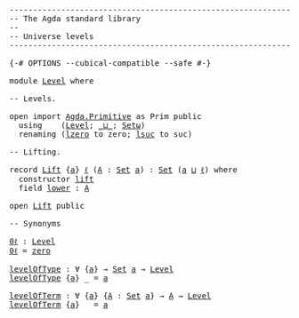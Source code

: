 <pre class="Agda"><a id="1" class="Comment">------------------------------------------------------------------------</a>
<a id="74" class="Comment">-- The Agda standard library</a>
<a id="103" class="Comment">--</a>
<a id="106" class="Comment">-- Universe levels</a>
<a id="125" class="Comment">------------------------------------------------------------------------</a>

<a id="199" class="Symbol">{-#</a> <a id="203" class="Keyword">OPTIONS</a> <a id="211" class="Pragma">--cubical-compatible</a> <a id="232" class="Pragma">--safe</a> <a id="239" class="Symbol">#-}</a>

<a id="244" class="Keyword">module</a> <a id="251" href="Level.html" class="Module">Level</a> <a id="257" class="Keyword">where</a>

<a id="264" class="Comment">-- Levels.</a>

<a id="276" class="Keyword">open</a> <a id="281" class="Keyword">import</a> <a id="288" href="Agda.Primitive.html" class="Module">Agda.Primitive</a> <a id="303" class="Symbol">as</a> <a id="306" class="Module">Prim</a> <a id="311" class="Keyword">public</a>
  <a id="320" class="Keyword">using</a>    <a id="329" class="Symbol">(</a><a id="330" href="Agda.Primitive.html#742" class="Postulate">Level</a><a id="335" class="Symbol">;</a> <a id="337" href="Agda.Primitive.html#961" class="Primitive Operator">_⊔_</a><a id="340" class="Symbol">;</a> <a id="342" href="Agda.Primitive.html#512" class="Primitive">Setω</a><a id="346" class="Symbol">)</a>
  <a id="350" class="Keyword">renaming</a> <a id="359" class="Symbol">(</a><a id="360" href="Agda.Primitive.html#915" class="Primitive">lzero</a> <a id="366" class="Symbol">to</a> <a id="369" class="Primitive">zero</a><a id="373" class="Symbol">;</a> <a id="375" href="Agda.Primitive.html#931" class="Primitive">lsuc</a> <a id="380" class="Symbol">to</a> <a id="383" class="Primitive">suc</a><a id="386" class="Symbol">)</a>

<a id="389" class="Comment">-- Lifting.</a>

<a id="402" class="Keyword">record</a> <a id="Lift"></a><a id="409" href="Level.html#409" class="Record">Lift</a> <a id="414" class="Symbol">{</a><a id="415" href="Level.html#415" class="Bound">a</a><a id="416" class="Symbol">}</a> <a id="418" href="Level.html#418" class="Bound">ℓ</a> <a id="420" class="Symbol">(</a><a id="421" href="Level.html#421" class="Bound">A</a> <a id="423" class="Symbol">:</a> <a id="425" href="Agda.Primitive.html#388" class="Primitive">Set</a> <a id="429" href="Level.html#415" class="Bound">a</a><a id="430" class="Symbol">)</a> <a id="432" class="Symbol">:</a> <a id="434" href="Agda.Primitive.html#388" class="Primitive">Set</a> <a id="438" class="Symbol">(</a><a id="439" href="Level.html#415" class="Bound">a</a> <a id="441" href="Agda.Primitive.html#961" class="Primitive Operator">⊔</a> <a id="443" href="Level.html#418" class="Bound">ℓ</a><a id="444" class="Symbol">)</a> <a id="446" class="Keyword">where</a>
  <a id="454" class="Keyword">constructor</a> <a id="lift"></a><a id="466" href="Level.html#466" class="InductiveConstructor">lift</a>
  <a id="473" class="Keyword">field</a> <a id="Lift.lower"></a><a id="479" href="Level.html#479" class="Field">lower</a> <a id="485" class="Symbol">:</a> <a id="487" href="Level.html#421" class="Bound">A</a>

<a id="490" class="Keyword">open</a> <a id="495" href="Level.html#409" class="Module">Lift</a> <a id="500" class="Keyword">public</a>

<a id="508" class="Comment">-- Synonyms</a>

<a id="0ℓ"></a><a id="521" href="Level.html#521" class="Function">0ℓ</a> <a id="524" class="Symbol">:</a> <a id="526" href="Agda.Primitive.html#742" class="Postulate">Level</a>
<a id="532" href="Level.html#521" class="Function">0ℓ</a> <a id="535" class="Symbol">=</a> <a id="537" href="Level.html#369" class="Primitive">zero</a>

<a id="levelOfType"></a><a id="543" href="Level.html#543" class="Function">levelOfType</a> <a id="555" class="Symbol">:</a> <a id="557" class="Symbol">∀</a> <a id="559" class="Symbol">{</a><a id="560" href="Level.html#560" class="Bound">a</a><a id="561" class="Symbol">}</a> <a id="563" class="Symbol">→</a> <a id="565" href="Agda.Primitive.html#388" class="Primitive">Set</a> <a id="569" href="Level.html#560" class="Bound">a</a> <a id="571" class="Symbol">→</a> <a id="573" href="Agda.Primitive.html#742" class="Postulate">Level</a>
<a id="579" href="Level.html#543" class="Function">levelOfType</a> <a id="591" class="Symbol">{</a><a id="592" href="Level.html#592" class="Bound">a</a><a id="593" class="Symbol">}</a> <a id="595" class="Symbol">_</a> <a id="597" class="Symbol">=</a> <a id="599" href="Level.html#592" class="Bound">a</a>

<a id="levelOfTerm"></a><a id="602" href="Level.html#602" class="Function">levelOfTerm</a> <a id="614" class="Symbol">:</a> <a id="616" class="Symbol">∀</a> <a id="618" class="Symbol">{</a><a id="619" href="Level.html#619" class="Bound">a</a><a id="620" class="Symbol">}</a> <a id="622" class="Symbol">{</a><a id="623" href="Level.html#623" class="Bound">A</a> <a id="625" class="Symbol">:</a> <a id="627" href="Agda.Primitive.html#388" class="Primitive">Set</a> <a id="631" href="Level.html#619" class="Bound">a</a><a id="632" class="Symbol">}</a> <a id="634" class="Symbol">→</a> <a id="636" href="Level.html#623" class="Bound">A</a> <a id="638" class="Symbol">→</a> <a id="640" href="Agda.Primitive.html#742" class="Postulate">Level</a>
<a id="646" href="Level.html#602" class="Function">levelOfTerm</a> <a id="658" class="Symbol">{</a><a id="659" href="Level.html#659" class="Bound">a</a><a id="660" class="Symbol">}</a> <a id="662" class="Symbol">_</a> <a id="664" class="Symbol">=</a> <a id="666" href="Level.html#659" class="Bound">a</a>
</pre>